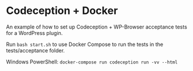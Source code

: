 Codeception + Docker
====================

An example of how to set up Codeception + WP-Browser acceptance tests for a WordPress plugin.

Run `bash start.sh` to use Docker Compose to run the tests in the tests/acceptance folder.

Windows PowerShell: `docker-compose run codeception run -vv --html`